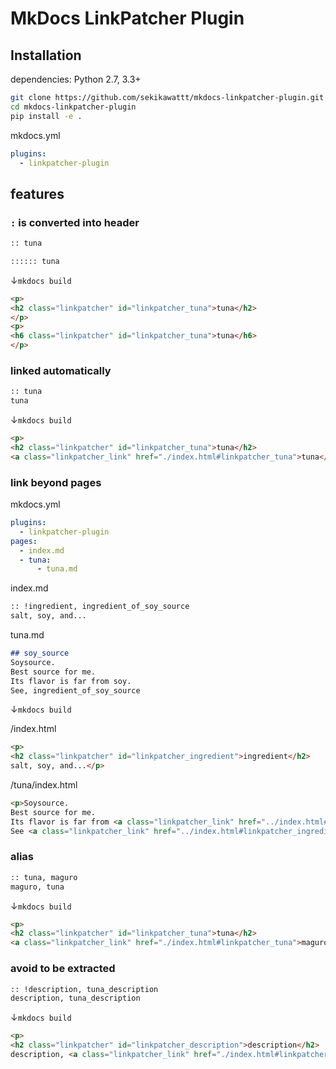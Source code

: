 # MkDocs LinkPatcher Plugin


## Installation
dependencies: Python 2.7, 3.3+
```bash
git clone https://github.com/sekikawattt/mkdocs-linkpatcher-plugin.git
cd mkdocs-linkpatcher-plugin
pip install -e .

```
mkdocs.yml
```yml
plugins:
  - linkpatcher-plugin
```

## features

### `:` is converted into header
```md
:: tuna

:::::: tuna
```
↓`mkdocs build`
```html
<p>
<h2 class="linkpatcher" id="linkpatcher_tuna">tuna</h2>
</p>
<p>
<h6 class="linkpatcher" id="linkpatcher_tuna">tuna</h6>
</p>
```

### linked automatically
```md
:: tuna
tuna
```
↓`mkdocs build`
```html
<p>
<h2 class="linkpatcher" id="linkpatcher_tuna">tuna</h2>
<a class="linkpatcher_link" href="./index.html#linkpatcher_tuna">tuna</a></p>
```

### link beyond pages
mkdocs.yml
```yaml
plugins:
  - linkpatcher-plugin
pages:
  - index.md
  - tuna:
      - tuna.md
```
index.md
```md
:: !ingredient, ingredient_of_soy_source
salt, soy, and...
```
tuna.md
```md
## soy_source
Soysource.
Best source for me.
Its flavor is far from soy.
See, ingredient_of_soy_source
```
↓`mkdocs build`

/index.html
```html
<p>
<h2 class="linkpatcher" id="linkpatcher_ingredient">ingredient</h2>
salt, soy, and...</p>
```
/tuna/index.html
```html
<p>Soysource.
Best source for me.
Its flavor is far from <a class="linkpatcher_link" href="../index.html#linkpatcher_ingredient">soy</a>.
See <a class="linkpatcher_link" href="../index.html#linkpatcher_ingredient">ingredient_of_soy_source</a>.</p>
```

### alias
```md
:: tuna, maguro
maguro, tuna
```
↓`mkdocs build`
```html
<p>
<h2 class="linkpatcher" id="linkpatcher_tuna">tuna</h2>
<a class="linkpatcher_link" href="./index.html#linkpatcher_tuna">maguro</a>, <a class="linkpatcher_link" href="./index.html#linkpatcher_tuna">tuna</a></p>
```

### avoid to be extracted
```md
:: !description, tuna_description
description, tuna_description
```
↓`mkdocs build`
```html
<p>
<h2 class="linkpatcher" id="linkpatcher_description">description</h2>
description, <a class="linkpatcher_link" href="./index.html#linkpatcher_description">tuna_description</a></p>
```
